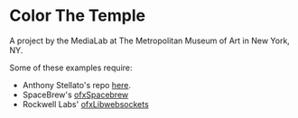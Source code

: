 Color The Temple
==============

A project by the MediaLab at The Metropolitan Museum of Art in New York, NY.

Some of these examples require:

* Anthony Stellato's repo [here](https://github.com/astellato/ofxSyphon).
* SpaceBrew's [ofxSpacebrew](https://github.com/Spacebrew/ofxSpacebrew)
* Rockwell Labs' [ofxLibwebsockets](https://github.com/labatrockwell/ofxLibwebsockets)

